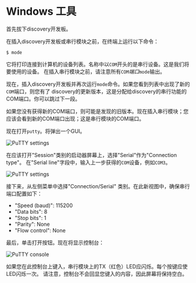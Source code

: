 # Windows 工具

首先拔下discovery开发板。

在插入discovery开发板或串行模块之前，在终端上运行以下命令：

``` console
$ mode
```

它将打印连接到计算机的设备列表。名称中以`COM`开头的是串行设备。这是我们将要使用的设备。
在插入串行模块之前，请注意所有`COM`*端口*`mode`输出。

现在，插入discovery开发板并再次运行`mode`命令。如果您看到列表中出现了新的`COM`端口，则您有了
discovery的更新版本，这是分配给discovery的串行功能的COM端口。你可以跳过下一段。

如果您没有获得新的COM端口，则可能是发现的旧版本。现在插入串行模块；您应该会看到新的COM端口出现；这是串行模块的COM端口。

现在打开`putty`。将弹出一个GUI。

<p>
<img title="PuTTY settings" src="../assets/putty-session-choose-serial.png">
</p>

在应该打开"Session"类别的启动器屏幕上，选择"Serial"作为"Connection type"。
在"Serial line"字段中，输入上一步获得的`COM`设备，例如`COM3`。

<p>
<img title="PuTTY settings" src="../assets/putty-settings.png">
</p>

接下来，从左侧菜单中选择"Connection/Serial" 类别。在此新视图中，确保串行端口配置如下：

- "Speed (baud)": 115200
- "Data bits": 8
- "Stop bits": 1
- "Parity": None
- "Flow control": None

最后，单击打开按钮。现在将显示控制台：

<p>
<img title="PuTTY console" src="../assets/putty-console.png">
</p>

如果您在此控制台上键入，串行模块上的TX（红色）LED应闪烁。每个按键应使LED闪烁一次。
请注意，控制台不会回显您键入的内容，因此屏幕将保持空白。
